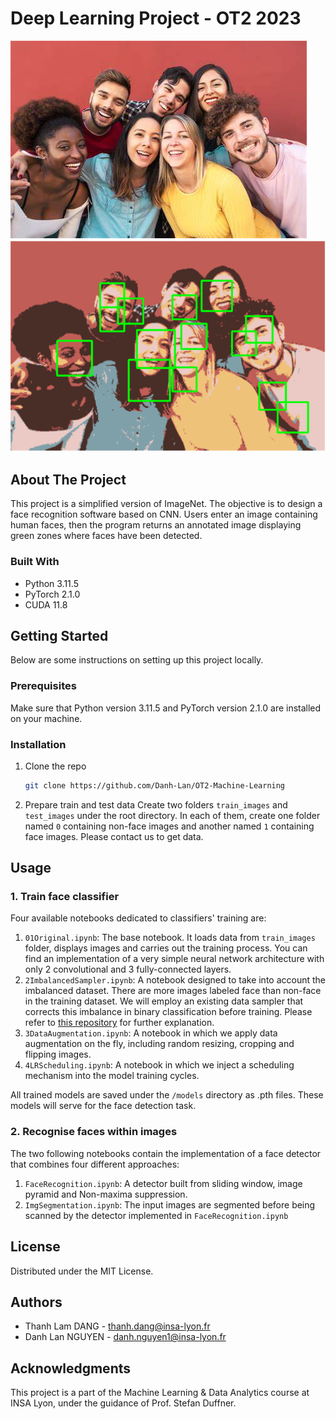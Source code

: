 # Deep Learning Project - OT2 2023
![](target_image_3.jpg) 
![](result_target_image_3_segmented.png)
## About The Project
This project is a simplified version of ImageNet. The objective is to design a face recognition software based on CNN. Users enter an image containing human faces, then the program returns an annotated image displaying green zones where faces have been detected.

### Built With
- Python 3.11.5
- PyTorch 2.1.0
- CUDA 11.8

## Getting Started
Below are some instructions on setting up this project locally.
### Prerequisites
Make sure that Python version 3.11.5 and PyTorch version 2.1.0 are installed on your machine.
### Installation
1. Clone the repo
   ```sh
   git clone https://github.com/Danh-Lan/OT2-Machine-Learning
   ```
2. Prepare train and test data
   Create two folders ```train_images``` and ```test_images``` under the root directory. In each of them, create one folder named ```0``` containing non-face images and another named ```1``` containing face images.
   Please contact us to get data.

 ## Usage
 ### 1. Train face classifier
 Four available notebooks dedicated to classifiers' training are:
 1. ```01Original.ipynb```: The base notebook. It loads data from ```train_images``` folder, displays images and carries out the training process. You can find an implementation of a very simple neural network architecture with only 2 convolutional and 3 fully-connected layers. 
 2. ```2ImbalancedSampler.ipynb```: A notebook designed to take into account the imbalanced dataset. There are more images labeled face than non-face in the training dataset. We will employ an existing data sampler that corrects this imbalance in binary classification before training. Please refer to [this repository](https://github.com/ufoym/imbalanced-dataset-sampler) for further explanation.
 3. ```3DataAugmentation.ipynb```: A notebook in which we apply data augmentation on the fly, including random resizing, cropping and flipping images.
 4. ```4LRScheduling.ipynb```:  A notebook in which we inject a scheduling mechanism into the model training cycles.

All trained models are saved under the  ```/models``` directory as .pth files. These models will serve for the face detection task.

### 2. Recognise faces within images
The two following notebooks contain the implementation of a face detector that combines four different approaches:
1. ```FaceRecognition.ipynb```: A detector built from sliding window, image pyramid and Non-maxima suppression.
2. ```ImgSegmentation.ipynb```: The input images are segmented before being scanned by the detector implemented in ```FaceRecognition.ipynb```


<!-- LICENSE -->
## License

Distributed under the MIT License.

<!-- CONTACT -->
## Authors
- Thanh Lam DANG - thanh.dang@insa-lyon.fr
- Danh Lan NGUYEN - danh.nguyen1@insa-lyon.fr

<!-- ACKNOWLEDGMENTS -->
## Acknowledgments
This project is a part of the Machine Learning & Data Analytics course at INSA Lyon, under the guidance of Prof. Stefan Duffner.

 
